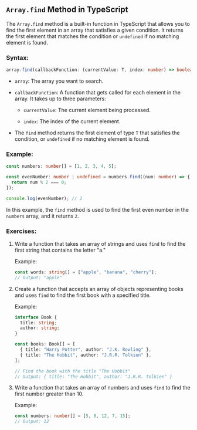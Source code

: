 ## `Array.find` Method in TypeScript

The `Array.find` method is a built-in function in TypeScript that allows you to find the first element in an array that satisfies a given condition. It returns the first element that matches the condition or `undefined` if no matching element is found.

### Syntax:

```typescript
array.find(callbackFunction: (currentValue: T, index: number) => boolean): T | undefined;
```

- `array`: The array you want to search.

- `callbackFunction`: A function that gets called for each element in the array. It takes up to three parameters:

  - `currentValue`: The current element being processed.

  - `index`: The index of the current element.

- The `find` method returns the first element of type `T` that satisfies the condition, or `undefined` if no matching element is found.

### Example:

```typescript
const numbers: number[] = [1, 2, 3, 4, 5];

const evenNumber: number | undefined = numbers.find((num: number) => {
  return num % 2 === 0;
});

console.log(evenNumber); // 2
```

In this example, the `find` method is used to find the first even number in the `numbers` array, and it returns `2`.

### Exercises:

1. Write a function that takes an array of strings and uses `find` to find the first string that contains the letter "a."

   Example:
   ```typescript
   const words: string[] = ["apple", "banana", "cherry"];
   // Output: "apple"
   ```

2. Create a function that accepts an array of objects representing books and uses `find` to find the first book with a specified title.

   Example:
   ```typescript
   interface Book {
     title: string;
     author: string;
   }

   const books: Book[] = [
     { title: "Harry Potter", author: "J.K. Rowling" },
     { title: "The Hobbit", author: "J.R.R. Tolkien" },
   ];

   // Find the book with the title "The Hobbit"
   // Output: { title: "The Hobbit", author: "J.R.R. Tolkien" }
   ```

3. Write a function that takes an array of numbers and uses `find` to find the first number greater than 10.

   Example:
   ```typescript
   const numbers: number[] = [5, 8, 12, 7, 15];
   // Output: 12
   ```

